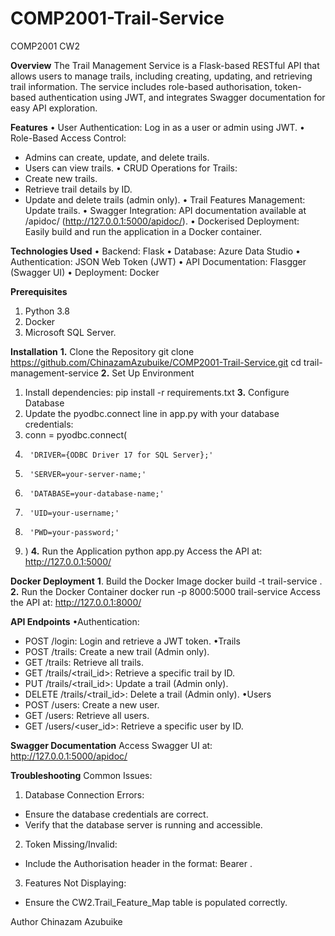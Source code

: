 # COMP2001-Trail-Service
COMP2001 CW2


**Overview**
The Trail Management Service is a Flask-based RESTful API that allows users to manage trails, including creating, updating, and retrieving trail information. The service includes role-based authorisation, token-based authentication using JWT, and integrates Swagger documentation for easy API exploration.

**Features**
•	User Authentication: Log in as a user or admin using JWT.
•	Role-Based Access Control: 
 -	Admins can create, update, and delete trails.
 -	Users can view trails.
•	CRUD Operations for Trails: 
 - Create new trails.
 - Retrieve trail details by ID.
 - Update and delete trails (admin only).
•	Trail Features Management: Update trails.
•	Swagger Integration: API documentation available at /apidoc/ (http://127.0.0.1:5000/apidoc/).
•	Dockerised Deployment: Easily build and run the application in a Docker container.

**Technologies Used**
•	Backend: Flask
•	Database: Azure Data Studio
•	Authentication: JSON Web Token (JWT)
•	API Documentation: Flasgger (Swagger UI)
•	Deployment: Docker

**Prerequisites**
1.	Python 3.8
2.	Docker
3.	Microsoft SQL Server.

**Installation**
**1.** Clone the Repository
git clone https://github.com/ChinazamAzubuike/COMP2001-Trail-Service.git
cd trail-management-service
**2.** Set Up Environment
1.	Install dependencies: pip install -r requirements.txt
**3.** Configure Database
1.	Update the pyodbc.connect line in app.py with your database credentials: 
2.	conn = pyodbc.connect(
3.	    'DRIVER={ODBC Driver 17 for SQL Server};'
4.	    'SERVER=your-server-name;'
5.	    'DATABASE=your-database-name;'
6.	    'UID=your-username;'
7.	    'PWD=your-password;'
8.	)
**4.** Run the Application
python app.py
Access the API at: http://127.0.0.1:5000/

**Docker Deployment**
**1**. Build the Docker Image
docker build -t trail-service .
**2.** Run the Docker Container
docker run -p 8000:5000 trail-service
Access the API at: http://127.0.0.1:8000/

**API Endpoints**
•Authentication:
 - POST /login: Login and retrieve a JWT token.
•Trails
 - POST /trails: Create a new trail (Admin only).
 - GET /trails: Retrieve all trails.
 - GET /trails/<trail_id>: Retrieve a specific trail by ID.
 - PUT /trails/<trail_id>: Update a trail (Admin only).
 - DELETE /trails/<trail_id>: Delete a trail (Admin only).
•Users
 - POST /users: Create a new user.
 - GET /users: Retrieve all users.
 - GET /users/<user_id>: Retrieve a specific user by ID.

**Swagger Documentation**
Access Swagger UI at:
http://127.0.0.1:5000/apidoc/

**Troubleshooting**
Common Issues:
1.	Database Connection Errors:
-	Ensure the database credentials are correct.
-	Verify that the database server is running and accessible.
2.	Token Missing/Invalid:
-	Include the Authorisation header in the format: Bearer <token>.
3.	Features Not Displaying:
-	Ensure the CW2.Trail_Feature_Map table is populated correctly.



Author
Chinazam Azubuike
